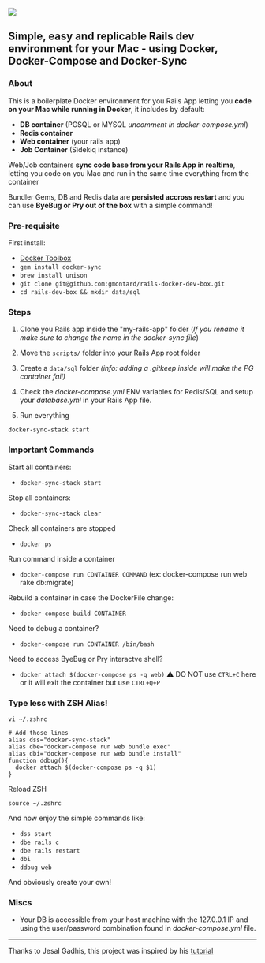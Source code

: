 ![](http://i.imgur.com/GpOR4F5.png)

Simple, easy and replicable Rails dev environment for your Mac - using Docker, Docker-Compose and Docker-Sync
---

### About

This is a boilerplate Docker environment for you Rails App letting you **code on your Mac while running in Docker**, it includes by default:
- **DB container** (PGSQL or MYSQL *uncomment in docker-compose.yml*)
- **Redis container**
- **Web container** (your rails app)
- **Job Container** (Sidekiq instance)

Web/Job containers **sync code base from your Rails App in realtime**, letting you code on you Mac and run in the same time everything from the container

Bundler Gems, DB and Redis data are **persisted accross restart** and you can use **ByeBug or Pry out of the box** with a simple command!

### Pre-requisite

First install:
- [Docker Toolbox](https://www.docker.com/products/docker-toolbox)
- ```gem install docker-sync```
- ```brew install unison```
- ```git clone git@github.com:gmontard/rails-docker-dev-box.git```
- ```cd rails-dev-box && mkdir data/sql```


### Steps

1. Clone you Rails app inside the "my-rails-app" folder (*If you rename it make sure to change the name in the docker-sync file*)

2. Move the ```scripts/``` folder into your Rails App root folder

3. Create a ```data/sql``` folder *(info: adding a .gitkeep inside will make the PG container fail)*

3. Check the *docker-compose.yml* ENV variables for Redis/SQL and setup your *database.yml* in your Rails App file.

4. Run everything

```
docker-sync-stack start
```

### Important Commands

Start all containers:
- ```docker-sync-stack start```

Stop all containers:
- ```docker-sync-stack clear```

Check all containers are stopped
- ```docker ps```

Run command inside a container
- ```docker-compose run CONTAINER COMMAND``` (ex: docker-compose run web rake db:migrate)

Rebuild a container in case the DockerFile change:
- ```docker-compose build CONTAINER```

Need to debug a container?
- ```docker-compose run CONTAINER /bin/bash```

Need to access ByeBug or Pry interactve shell?
- ```docker attach $(docker-compose ps -q web)``` :warning: DO NOT use ```CTRL+C``` here or it will exit the container but use ```CTRL+Q+P```


### Type less with ZSH Alias!

```vi ~/.zshrc```

```
# Add those lines
alias dss="docker-sync-stack"
alias dbe="docker-compose run web bundle exec"
alias dbi="docker-compose run web bundle install"
function ddbug(){
  docker attach $(docker-compose ps -q $1)
}
```

Reload ZSH
```
source ~/.zshrc
```

And now enjoy the simple commands like:
- ```dss start```
- ```dbe rails c```
- ```dbe rails restart```
- ```dbi```
- ```ddbug web```

And obviously create your own!

### Miscs

- Your DB is accessible from your host machine with the 127.0.0.1 IP and using the user/password combination found in *docker-compose.yml* file.


----
Thanks to Jesal Gadhis, this project was inspired by his  [tutorial](https://jes.al/2016/09/setting-up-a-rails-development-environment-using-docker/)
